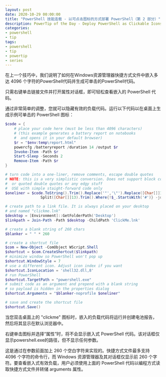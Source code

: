 ```yaml
---
layout: post
date: 2020-10-29 00:00:00
title: "PowerShell 技能连载 - 以可点击图标的方式部署 PowerShell（第 2 部分）"
description: PowerTip of the Day - Deploy PowerShell as Clickable Icons (Part 2)
categories:
- powershell
- tip
tags:
- powershell
- tip
- powertip
- series
---
```

在上一个技巧中，我们说明了如何在Windows资源管理器快捷方式文件中嵌入多达 4096 个字符的PowerShell代码并生成可单击的PowerShell代码。

只需右键单击链接文件并打开属性对话框，即可轻松查看嵌入的 PowerShell 代码。

通过非常简单的调整，您就可以隐藏有效的负载代码。运行以下代码以在桌面上生成示例可单击的 PowerShell 图标：

```powershell
$code = {
    # place your code here (must be less than 4096 characters)
    # (this example generates a battery report on notebooks
    #  and opens it in your default browser)
    $r = "$env:temp\report.html"
    powercfg /batteryreport /duration 14 /output $r
    Invoke-Item -Path $r
    Start-Sleep -Seconds 2
    Remove-Item -Path $r
}

# turn code into a one-liner, remove comments, escape double quotes
# NOTE: this is a very simplistic conversion. Does not support block comments
#  or quoted double quotes or any edgy stuff
#  USE with simple staight-forward code only
$oneliner = $code.ToString().Trim().Replace('"','\"').Replace([Char[]]10,'').
                Split([Char[]]13).Trim().Where{!$_.StartsWith('#')} -join ';'

# create path to a link file. It is always placed on your desktop
# and named "clickme.lnk"
$desktop = [Environment]::GetFolderPath('Desktop')
$linkpath = Join-Path -Path $desktop -ChildPath 'ClickMe.lnk'

# create a blank string of 260 chars
$blanker = " " * 260

# create a shortcut file
$com = New-Object -ComObject WScript.Shell
$shortcut = $com.CreateShortcut($linkpath)
# minimize window so PowerShell won't pop up
$shortcut.WindowStyle = 7
# use a different icon. Adjust icon index if you want
$shortcut.IconLocation = 'shell32.dll,8'
# run PowerShell
$shortcut.TargetPath = "powershell.exe"
# submit code as an argument and prepend with a blank string
# so payload is hidden in the properties dialog
$shortcut.Arguments = "$blanker-noprofile $oneliner"

# save and create the shortcut file
$shortcut.Save()
```

当您双击桌面上的 "clickme" 图标时，嵌入的负载代码将运行并创建电池报告，然后将其显示在默认浏览器中。

右键单击图标并选择“属性”时，将不会显示嵌入式 PowerShell 代码。该对话框仅显示powershell.exe的路径，但不显示任何参数。

这是通过在参数前面加上 260 个空白字符来实现的。快捷方式文件最多支持 4096 个字符的命令行，而 Windows 资源管理器及其对话框仅显示前 260 个字符。要查看嵌入式有效负载，用户必须使用上面的 PowerShell 代码以编程方式读取快捷方式文件并转储 arguments 属性。

<!--本文国际来源：[Deploy PowerShell as Clickable Icons (Part 2)](https://community.idera.com/database-tools/powershell/powertips/b/tips/posts/deploy-powershell-as-clickable-icons-part-2)-->

